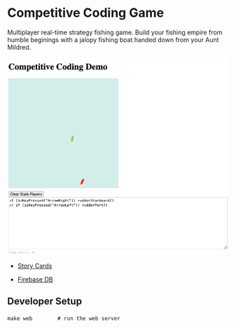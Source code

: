 Competitive Coding Game
=======================

Multiplayer real-time strategy fishing game. Build your fishing empire from humble
beginings with a jalopy fishing boat handed down from your Aunt Mildred.

![Screenshot of Gone-Fishin](https://raw.githubusercontent.com/winstonwolff/code-fishin/main/screenshots/GoneFishin-2023-may-29.png)

* [Story Cards]( https://www.notion.so/Coding-Competition-ecc244dddc494fed97cd7d6b9533cb5d )

* [Firebase DB]( https://console.firebase.google.com/u/0/project/coding-competition-ww2023/database/coding-competition-ww2023-default-rtdb/data )

Developer Setup
---------------

    make web        # run the web server
